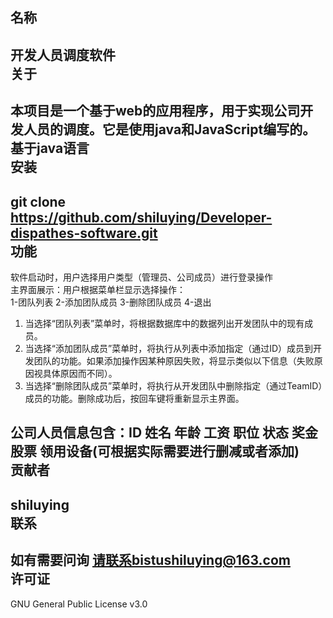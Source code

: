 名称  
---
开发人员调度软件  
关于
---
本项目是一个基于web的应用程序，用于实现公司开发人员的调度。它是使用java和JavaScript编写的。  
基于java语言  
安装  
---
git clone https://github.com/shiluying/Developer-dispathes-software.git  
功能  
---
软件启动时，用户选择用户类型（管理员、公司成员）进行登录操作  
主界面展示：用户根据菜单栏显示选择操作：  
1-团队列表  2-添加团队成员  3-删除团队成员 4-退出       
1. 当选择“团队列表”菜单时，将根据数据库中的数据列出开发团队中的现有成员。  
2. 当选择“添加团队成员”菜单时，将执行从列表中添加指定（通过ID）成员到开发团队的功能。如果添加操作因某种原因失败，将显示类似以下信息（失败原因视具体原因而不同）。  
3. 当选择“删除团队成员”菜单时，将执行从开发团队中删除指定（通过TeamID）成员的功能。删除成功后，按回车键将重新显示主界面。  

公司人员信息包含：ID     姓名      年龄    工资      职位      状态      奖金      股票    领用设备(可根据实际需要进行删减或者添加)  
贡献者  
---
shiluying  
联系  
---
如有需要问询 请联系bistushiluying@163.com  
许可证  
---
GNU General Public License v3.0
